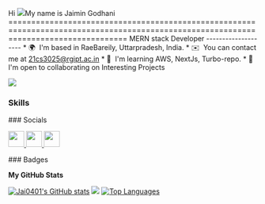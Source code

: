 Hi ![](https://user-images.githubusercontent.com/18350557/176309783-0785949b-9127-417c-8b55-ab5a4333674e.gif)My name is Jaimin Godhani ======================================================================================================================================  MERN stack Developer --------------------  * 🌍  I'm based in RaeBareily, Uttarpradesh, India. * ✉️  You can contact me at [21cs3025@rgipt.ac.in](mailto:21cs3025@rgipt.ac.in) * 🧠  I'm learning AWS, NextJs, Turbo-repo. * 🤝  I'm open to collaborating on Interesting Projects

<a href="https://www.github.com/Jai0401" target="_blank" rel="noreferrer"><img src="https://img.shields.io/github/followers/Jai0401?logo=github&style=for-the-badge&color=0891b2&labelColor=1c1917" /></a>
### Skills  

<p align="left"> </p> 
 ### Socials  <p align="left"> <a href="https://www.github.com/Jai0401" target="_blank" rel="noreferrer"> <picture> <source media="(prefers-color-scheme: dark)" srcset="https://raw.githubusercontent.com/danielcranney/readme-generator/main/public/icons/socials/github-dark.svg" /> <source media="(prefers-color-scheme: light)" srcset="https://raw.githubusercontent.com/danielcranney/readme-generator/main/public/icons/socials/github.svg" /> <img src="https://raw.githubusercontent.com/danielcranney/readme-generator/main/public/icons/socials/github.svg" width="32" height="32" /> </picture> </a> <a href="https://www.linkedin.com/in/jaimin-godhani-6b524b151" target="_blank" rel="noreferrer"> <picture> <source media="(prefers-color-scheme: dark)" srcset="undefined" /> <source media="(prefers-color-scheme: light)" srcset="https://raw.githubusercontent.com/danielcranney/readme-generator/main/public/icons/socials/linkedin.svg" /> <img src="https://raw.githubusercontent.com/danielcranney/readme-generator/main/public/icons/socials/linkedin.svg" width="32" height="32" /> </picture> </a> <a href="https://www.x.com/GodhaniJaimin" target="_blank" rel="noreferrer"> <picture> <source media="(prefers-color-scheme: dark)" srcset="https://raw.githubusercontent.com/danielcranney/readme-generator/main/public/icons/socials/twitter-dark.svg" /> <source media="(prefers-color-scheme: light)" srcset="https://raw.githubusercontent.com/danielcranney/readme-generator/main/public/icons/socials/twitter.svg" /> <img src="https://raw.githubusercontent.com/danielcranney/readme-generator/main/public/icons/socials/twitter.svg" width="32" height="32" /> </picture> </a></p>
### Badges

<b>My GitHub Stats</b>

<a href="http://www.github.com/Jai0401"><img src="https://github-readme-stats.vercel.app/api?username=Jai0401&show_icons=true&hide=&count_private=true&title_color=0891b2&text_color=ffffff&icon_color=0891b2&bg_color=1c1917&hide_border=true&show_icons=true" alt="Jai0401's GitHub stats" /></a>
<a href="http://www.github.com/Jai0401"><img src="https://github-readme-streak-stats.herokuapp.com/?user=Jai0401&stroke=ffffff&background=1c1917&ring=0891b2&fire=0891b2&currStreakNum=ffffff&currStreakLabel=0891b2&sideNums=ffffff&sideLabels=ffffff&dates=ffffff&hide_border=true" /></a>
<a href="https://github.com/Jai0401" align="left"><img src="https://github-readme-stats.vercel.app/api/top-langs/?username=Jai0401&langs_count=10&title_color=0891b2&text_color=ffffff&icon_color=0891b2&bg_color=1c1917&hide_border=true&locale=en&custom_title=Top%20%Languages" alt="Top Languages" /></a>
